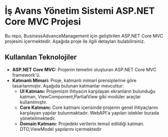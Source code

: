 # İş Avans Yönetim Sistemi ASP.NET Core MVC Projesi

Bu repo, BusinessAdvanceManagement için geliştirilen ASP.NET Core MVC projesini içermektedir. Aşağıda proje ile ilgili detayları bulabilirsiniz.

## Kullanılan Teknolojiler

- **ASP.NET Core MVC:** Projenin temelini oluşturan ASP.NET Core MVC framework'ü.
- **Katmanlı Mimari:** Proje, katmanlı mimari prensiplerine göre tasarlanmıştır. Aşağıda bulunan katmanlar mevcuttur:
  - **UI Katmanı:** Projemizin ihtiyacın karşılayan ekranların bulunduğu katman, ViewComponent,PartialView gibi modüler araçlar kullanılmıştır.
  - **Core Katmanı:** Core katmanı içerisinde projenin genel ihtiyaçlarını karşılayan yapılar bulunmaktadır. WebAPI'a yapılan istekler burada yöneteilmektedir.
  - **Domain Katmanı:** Projedeki verilerin temsil edildiği katman. DTO,ViewModel yapılarını içermektedir



